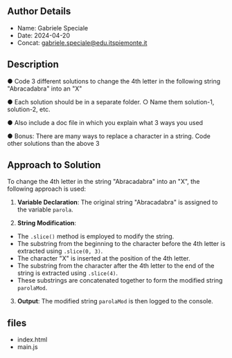 ## Author Details

* Name: Gabriele Speciale
* Date: 2024-04-20
* Concat: gabriele.speciale@edu.itspiemonte.it





## Description

● Code 3 different solutions to change the 4th letter in the following string
  "Abracadabra" into an "X"

● Each solution should be in a separate folder.
  ○ Name them solution-1, solution-2, etc.

● Also include a doc file in which you explain what 3 ways you used
   
● Bonus: There are many ways to replace a character in a string. Code other
  solutions than the above 3






## Approach to Solution

To change the 4th letter in the string "Abracadabra" into an "X", the following approach is used:

1. **Variable Declaration**: The original string "Abracadabra" is assigned to the variable `parola`.

2. **String Modification**:
- The `.slice()` method is employed to modify the string.
- The substring from the beginning to the character before the 4th letter is extracted using `.slice(0, 3)`.
- The character "X" is inserted at the position of the 4th letter.
- The substring from the character after the 4th letter to the end of the string is extracted using `.slice(4)`.
- These substrings are concatenated together to form the modified string `parolaMod`.

3. **Output**: The modified string `parolaMod` is then logged to the console.






## files

* index.html
* main.js
